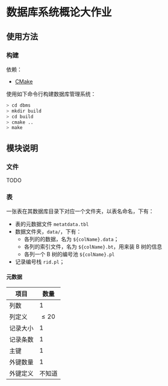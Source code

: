 # 数据库系统概论大作业

## 使用方法

### 构建

依赖：

- [CMake](https://cmake.org/)

使用如下命令行构建数据库管理系统：

```bash
> cd dbms
> mkdir build
> cd build
> cmake ..
> make
```

## 模块说明

### 文件

TODO

### 表

一张表在其数据库目录下对应一个文件夹，以表名命名，下有：

- 表的元数据文件 `metatdata.tbl`
- 数据文件夹，`data/`，下有：
  - 各列的的数据，名为 `${colName}.data`；
  - 各列的索引文件，名为 `${colName}.bt`，用来装 B 树的信息
  - 各列一个 B 树的编号池 `${colName}.pl`
- 记录编号栈 `rid.pl`；

#### 元数据

| 项目     | 数量 |
| --------  | -------- |
| 列数               | 1        |
| 列定义             | $\le 20$ |
| 记录大小 |  1        |
| 记录条数 | 1        |
| 主键     | 1        |
| 外键数量 |  1        |
| 外键定义 |  不知道   |


